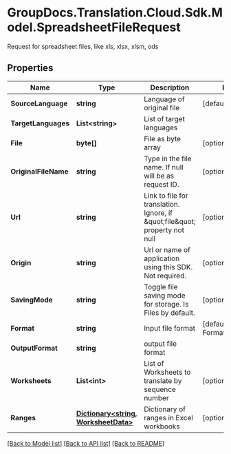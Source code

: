 # GroupDocs.Translation.Cloud.Sdk.Model.SpreadsheetFileRequest
Request for spreadsheet files, like xls, xlsx, xlsm, ods

## Properties

Name | Type | Description | Notes
------------ | ------------- | ------------- | -------------
**SourceLanguage** | **string** | Language of original file | [default to "en"]
**TargetLanguages** | **List&lt;string&gt;** | List of target languages | 
**File** | **byte[]** | File as byte array | [optional] 
**OriginalFileName** | **string** | Type in the file name. If null will be as request ID. | [optional] 
**Url** | **string** | Link to file for translation. Ignore, if \&quot;file\&quot; property not null | [optional] 
**Origin** | **string** | Url or name of application using this SDK. Not required. | [optional] 
**SavingMode** | **string** | Toggle file saving mode for storage.  Is Files by default. | [optional] 
**Format** | **string** | Input file format | [default to FormatEnum.Xlsx]
**OutputFormat** | **string** | output file format | 
**Worksheets** | **List&lt;int&gt;** | List of Worksheets to translate by sequence number | [optional] 
**Ranges** | [**Dictionary&lt;string, WorksheetData&gt;**](WorksheetData.md) | Dictionary of ranges in Excel workbooks | [optional] 

[[Back to Model list]](../README.md#documentation-for-models) [[Back to API list]](../README.md#documentation-for-api-endpoints) [[Back to README]](../README.md)


